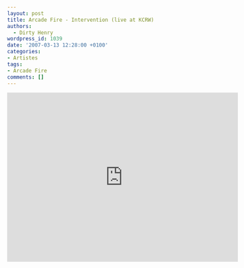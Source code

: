```yaml
---
layout: post
title: Arcade Fire - Intervention (live at KCRW)
authors:
  - Dirty Henry
wordpress_id: 1039
date: '2007-03-13 12:28:00 +0100'
categories:
- Artistes
tags:
- Arcade Fire
comments: []
---
```

<iframe width="540" height="396" src="http://www.youtube.com/embed/NRUDBhdsvxA" frameborder="0" allowfullscreen></iframe>
